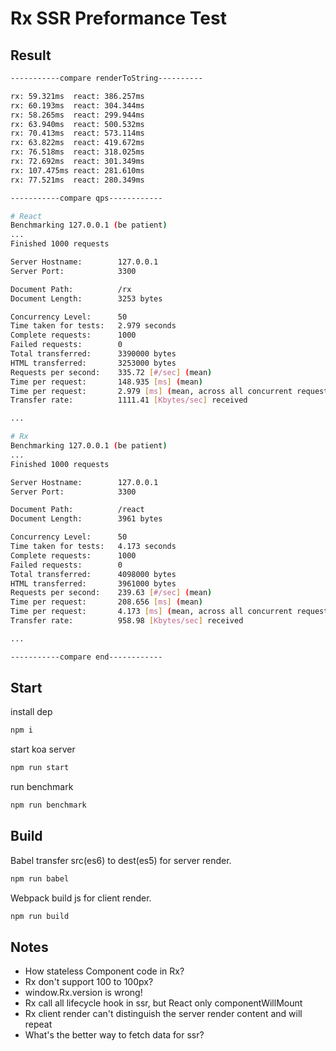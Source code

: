 
# Rx SSR Preformance Test

## Result

```bash
-----------compare renderToString----------

rx: 59.321ms  react: 386.257ms
rx: 60.193ms  react: 304.344ms
rx: 58.265ms  react: 299.944ms
rx: 63.940ms  react: 500.532ms
rx: 70.413ms  react: 573.114ms
rx: 63.822ms  react: 419.672ms
rx: 76.518ms  react: 318.025ms
rx: 72.692ms  react: 301.349ms
rx: 107.475ms react: 281.610ms
rx: 77.521ms  react: 280.349ms

-----------compare qps------------

# React
Benchmarking 127.0.0.1 (be patient)
...
Finished 1000 requests

Server Hostname:        127.0.0.1
Server Port:            3300

Document Path:          /rx
Document Length:        3253 bytes

Concurrency Level:      50
Time taken for tests:   2.979 seconds
Complete requests:      1000
Failed requests:        0
Total transferred:      3390000 bytes
HTML transferred:       3253000 bytes
Requests per second:    335.72 [#/sec] (mean)
Time per request:       148.935 [ms] (mean)
Time per request:       2.979 [ms] (mean, across all concurrent requests)
Transfer rate:          1111.41 [Kbytes/sec] received

...

# Rx
Benchmarking 127.0.0.1 (be patient)
...
Finished 1000 requests

Server Hostname:        127.0.0.1
Server Port:            3300

Document Path:          /react
Document Length:        3961 bytes

Concurrency Level:      50
Time taken for tests:   4.173 seconds
Complete requests:      1000
Failed requests:        0
Total transferred:      4098000 bytes
HTML transferred:       3961000 bytes
Requests per second:    239.63 [#/sec] (mean)
Time per request:       208.656 [ms] (mean)
Time per request:       4.173 [ms] (mean, across all concurrent requests)
Transfer rate:          958.98 [Kbytes/sec] received

...

-----------compare end------------
```

## Start

install dep

```bash
npm i
```

start koa server

```bash
npm run start
```

run benchmark

```bash
npm run benchmark
```

## Build

Babel transfer src(es6) to dest(es5) for server render.

```bash
npm run babel
```

Webpack build js for client render.

```bash
npm run build
```

## Notes

- How stateless Component code in Rx?
- Rx don't support 100 to 100px?
- window.Rx.version is wrong!
- Rx call all lifecycle hook in ssr, but React only componentWillMount
- Rx client render can't distinguish the server render content and will repeat
- What's the better way to fetch data for ssr?